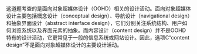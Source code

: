 这道题考查的是面向对象超媒体设计（OOHD）相关的设计活动。面向对象超媒体设计主要包括概念设计（conceptual design）、导航设计（navigational design）和抽象界面设计（abstract interface design），它们分别关注系统结构、用户如何浏览系统以及界面元素的抽象。而内容设计（content design）并不是OOHD特有的设计活动，它更常见于一般的信息系统或网站设计。因此，选项C“content design”不是面向对象超媒体设计的主要设计活动。